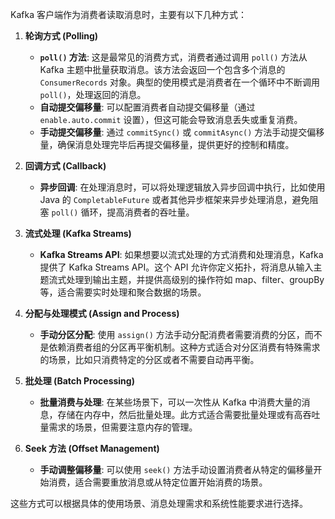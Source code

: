 Kafka 客户端作为消费者读取消息时，主要有以下几种方式：

1. **轮询方式 (Polling)**
   - **`poll()` 方法**: 这是最常见的消费方式，消费者通过调用 `poll()` 方法从 Kafka 主题中批量获取消息。该方法会返回一个包含多个消息的 `ConsumerRecords` 对象。典型的使用模式是消费者在一个循环中不断调用 `poll()`，处理返回的消息。
   - **自动提交偏移量**: 可以配置消费者自动提交偏移量（通过 `enable.auto.commit` 设置），但这可能会导致消息丢失或重复消费。
   - **手动提交偏移量**: 通过 `commitSync()` 或 `commitAsync()` 方法手动提交偏移量，确保消息处理完毕后再提交偏移量，提供更好的控制和精度。

2. **回调方式 (Callback)**
   - **异步回调**: 在处理消息时，可以将处理逻辑放入异步回调中执行，比如使用 Java 的 `CompletableFuture` 或者其他异步框架来异步处理消息，避免阻塞 `poll()` 循环，提高消费者的吞吐量。

3. **流式处理 (Kafka Streams)**
   - **Kafka Streams API**: 如果想要以流式处理的方式消费和处理消息，Kafka 提供了 Kafka Streams API。这个 API 允许你定义拓扑，将消息从输入主题流式处理到输出主题，并提供高级别的操作符如 map、filter、groupBy 等，适合需要实时处理和聚合数据的场景。

4. **分配与处理模式 (Assign and Process)**
   - **手动分区分配**: 使用 `assign()` 方法手动分配消费者需要消费的分区，而不是依赖消费者组的分区再平衡机制。这种方式适合对分区消费有特殊需求的场景，比如只消费特定的分区或者不需要自动再平衡。

5. **批处理 (Batch Processing)**
   - **批量消费与处理**: 在某些场景下，可以一次性从 Kafka 中消费大量的消息，存储在内存中，然后批量处理。此方式适合需要批量处理或有高吞吐量需求的场景，但需要注意内存的管理。

6. **Seek 方法 (Offset Management)**
   - **手动调整偏移量**: 可以使用 `seek()` 方法手动设置消费者从特定的偏移量开始消费，适合需要重放消息或从特定位置开始消费的场景。

这些方式可以根据具体的使用场景、消息处理需求和系统性能要求进行选择。